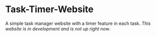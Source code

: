 # Task-Timer-Website
A simple task manager website with a timer feature in each task. *This website is in development and is not up right now*.
